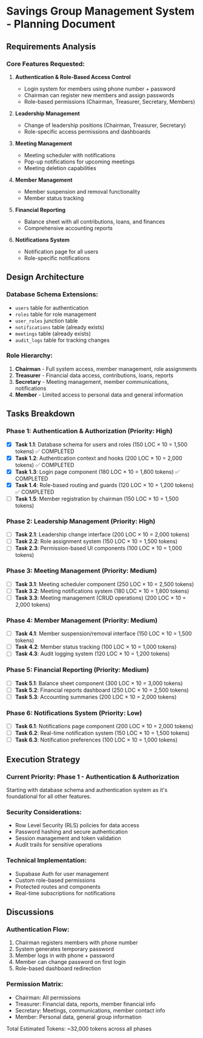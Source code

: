 
# Savings Group Management System - Planning Document

## Requirements Analysis

### Core Features Requested:
1. **Authentication & Role-Based Access Control**
   - Login system for members using phone number + password
   - Chairman can register new members and assign passwords
   - Role-based permissions (Chairman, Treasurer, Secretary, Members)

2. **Leadership Management**
   - Change of leadership positions (Chairman, Treasurer, Secretary)
   - Role-specific access permissions and dashboards

3. **Meeting Management**
   - Meeting scheduler with notifications
   - Pop-up notifications for upcoming meetings
   - Meeting deletion capabilities

4. **Member Management**
   - Member suspension and removal functionality
   - Member status tracking

5. **Financial Reporting**
   - Balance sheet with all contributions, loans, and finances
   - Comprehensive accounting reports

6. **Notifications System**
   - Notification page for all users
   - Role-specific notifications

## Design Architecture

### Database Schema Extensions:
- `users` table for authentication
- `roles` table for role management
- `user_roles` junction table
- `notifications` table (already exists)
- `meetings` table (already exists)
- `audit_logs` table for tracking changes

### Role Hierarchy:
1. **Chairman** - Full system access, member management, role assignments
2. **Treasurer** - Financial data access, contributions, loans, reports
3. **Secretary** - Meeting management, member communications, notifications
4. **Member** - Limited access to personal data and general information

## Tasks Breakdown

### Phase 1: Authentication & Authorization (Priority: High)
- [x] **Task 1.1**: Database schema for users and roles (150 LOC × 10 = 1,500 tokens) ✅ COMPLETED
- [x] **Task 1.2**: Authentication context and hooks (200 LOC × 10 = 2,000 tokens) ✅ COMPLETED
- [x] **Task 1.3**: Login page component (180 LOC × 10 = 1,800 tokens) ✅ COMPLETED
- [x] **Task 1.4**: Role-based routing and guards (120 LOC × 10 = 1,200 tokens) ✅ COMPLETED
- [ ] **Task 1.5**: Member registration by chairman (150 LOC × 10 = 1,500 tokens)

### Phase 2: Leadership Management (Priority: High)
- [ ] **Task 2.1**: Leadership change interface (200 LOC × 10 = 2,000 tokens)
- [ ] **Task 2.2**: Role assignment system (150 LOC × 10 = 1,500 tokens)
- [ ] **Task 2.3**: Permission-based UI components (100 LOC × 10 = 1,000 tokens)

### Phase 3: Meeting Management (Priority: Medium)
- [ ] **Task 3.1**: Meeting scheduler component (250 LOC × 10 = 2,500 tokens)
- [ ] **Task 3.2**: Meeting notifications system (180 LOC × 10 = 1,800 tokens)
- [ ] **Task 3.3**: Meeting management (CRUD operations) (200 LOC × 10 = 2,000 tokens)

### Phase 4: Member Management (Priority: Medium)
- [ ] **Task 4.1**: Member suspension/removal interface (150 LOC × 10 = 1,500 tokens)
- [ ] **Task 4.2**: Member status tracking (100 LOC × 10 = 1,000 tokens)
- [ ] **Task 4.3**: Audit logging system (120 LOC × 10 = 1,200 tokens)

### Phase 5: Financial Reporting (Priority: Medium)
- [ ] **Task 5.1**: Balance sheet component (300 LOC × 10 = 3,000 tokens)
- [ ] **Task 5.2**: Financial reports dashboard (250 LOC × 10 = 2,500 tokens)
- [ ] **Task 5.3**: Accounting summaries (200 LOC × 10 = 2,000 tokens)

### Phase 6: Notifications System (Priority: Low)
- [ ] **Task 6.1**: Notifications page component (200 LOC × 10 = 2,000 tokens)
- [ ] **Task 6.2**: Real-time notification system (150 LOC × 10 = 1,500 tokens)
- [ ] **Task 6.3**: Notification preferences (100 LOC × 10 = 1,000 tokens)

## Execution Strategy

### Current Priority: Phase 1 - Authentication & Authorization
Starting with database schema and authentication system as it's foundational for all other features.

### Security Considerations:
- Row Level Security (RLS) policies for data access
- Password hashing and secure authentication
- Session management and token validation
- Audit trails for sensitive operations

### Technical Implementation:
- Supabase Auth for user management
- Custom role-based permissions
- Protected routes and components
- Real-time subscriptions for notifications

## Discussions

### Authentication Flow:
1. Chairman registers members with phone number
2. System generates temporary password
3. Member logs in with phone + password
4. Member can change password on first login
5. Role-based dashboard redirection

### Permission Matrix:
- Chairman: All permissions
- Treasurer: Financial data, reports, member financial info
- Secretary: Meetings, communications, member contact info
- Member: Personal data, general group information

Total Estimated Tokens: ~32,000 tokens across all phases